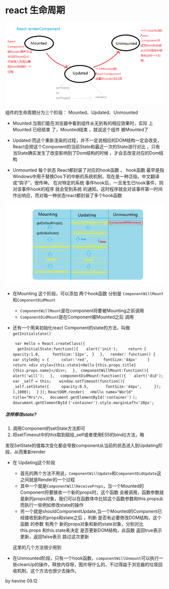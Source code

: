 # react 生命周期

![](https://github.com/hevine/react/raw/master/img/001.png)

组件的生命周期分为三个阶段：
Mounted、Updated、Unmounted

* Mounted:当我们能在浏览器中看到组件从无到有的相应效果时，实际 上Mounted 已经结束 了，Mounted结束 ，就说这个组件 被Mounted了

* Updated:而这个重新渲染的过程，并不一定说相应的DOM结构一定会改变，React会把这个Component的当前State和最近一次的State进行对比 ，只有当State确实发生了改变影响到了Dom结构的时候 ，才会去改变对应的Dom结构

* Unmounted 每个状态 React都封装了对应的hook函数 。
   hook函数 最早是指Windows中用于替换Dos下的中断的系统机制，现在是一种泛指，中文翻译 成“钩子”，很传神。
   在对特定的系统 事件hook后，一旦发生已hook事件，则对该事件hook的程序 就会受到系统 的通知。这时程序就会对该事件第一时间作出响应，而对每一种状态react都封装了多个hook函数 

![](https://github.com/hevine/react/raw/master/img/002.png)

 * 在Mounting 这个阶段，可以添加 两个hook函数 分别是 `ComponentWillMount`和`ComponentDidMount` 
 	* `ComponentWillMount`是在component将要被Mounting之前调用
 	* `ComponentDidMount`是在Component被Mounted之后 调用
 * 还有一个用来初始化react Component的state的方法，叫做`getInitialstate()`



 
   `
	var Hello = React.createClass({`	  
	 `  getInitialState:function(){`
	`  	alert('init');`
	`    return {`
	`    	opacity:1.0,`
	 `     fontSize:'12px',`
	  `  } `
	`  },`
	`  render: function() {`
	 ` 	var styleObj = {`
	  `    	color:'red',`
	`      fontSize:'44px'`
	`    }`
	`    return <div style={this.state}>Hello `
	`{this.props.title} {this.props.name}</div>;`
	`  },`
	 ` componentWillMount:function(){`
	 ` 	alert('will');`
	`  },`
	`  componentDidMount:function(){`
	`  	alert('did');`
	`   	var _self = this;`
	 `   window.setTimeout(function(){`
	 `   	_self.setState({`
	  `    	opacity:0.5,`
	 `       fontSize:'44px',`
	 `     });`
	 `   },1000);`
	`  }`
	`});`
	`ReactDOM.render(`
	`  <Hello name="World" title="Mrs"/>,`
	`  document.getElementById('container')`
	`);`
	`doucument.getElementById`
	`('container').style.marginLeft='20px';`
	

#####  怎样修改state?

1. 调用Component的setState方法即可 
2. 将setTimeout中的this取到赋给_self或者使用ES5的bind()方法，略

 发现SetState的值每次变化都会导致component从当前的状态进入到Updating阶段，从而重新render



* 在 Updating这个阶段
	* 首先的两个方法不用说，`ComponentWillUpdate`和`ComponentDidUpdate`这之间就是Render的一个过程
	* 其中一个就是`ComponentWillReceiveProps`，当一个Mounted的Component将要接收一个新的props时，这个函数 会被调用，函数参数就是新的props对象，我们可以在函数体中比较这个函数参数和this.props从而执行一些例如修改state的操作
	* 另一个就是shouldComponentUpdate,当一个Mounted的Component已经接收到新的props和state之后 ，判断 是否有必要修改DOM结构，这个函数 的参数 有两个 新的props对象和新的state对象，分别对比 this.props 和this.state来决定 是否更新DOM结构，此函数 返回true表示 更新，返回false表示 路过这次更新
	 
  这里的几个方法很少用到

* 在Unmounted阶段，只有一个hook函数，`componentWillUnmount`可以执行一些cleanUp的操作，释放内存呀，图片呀什么的，不过得益于浏览器的垃圾回收机制，这个方法也很少去操作。

by hevine 09.12
	 
